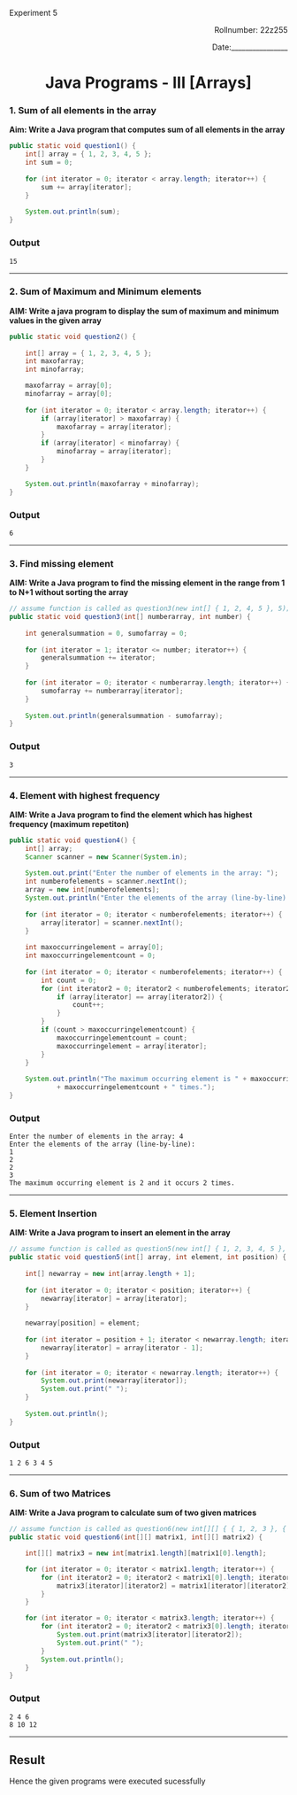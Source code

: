 <p>Experiment 5<p>

<p align = 'right'>Rollnumber: 22z255</p>

<p align = 'right'>Date:________________</p>

<h1 align="center">Java Programs - III [Arrays]</h1>

### 1. Sum of all elements in the array
**Aim: Write a Java program that computes sum of all elements in the array**

```java
public static void question1() {
    int[] array = { 1, 2, 3, 4, 5 };
    int sum = 0;
    
    for (int iterator = 0; iterator < array.length; iterator++) {
        sum += array[iterator];
    }
    
    System.out.println(sum);
}
```
### Output
```
15
```
---
### 2. Sum of Maximum and Minimum elements

**AIM: Write a java program to display the sum of maximum and minimum values in the given array**

```java
public static void question2() {
    
    int[] array = { 1, 2, 3, 4, 5 };
    int maxofarray;
    int minofarray;

    maxofarray = array[0];
    minofarray = array[0];
    
    for (int iterator = 0; iterator < array.length; iterator++) {
        if (array[iterator] > maxofarray) {
            maxofarray = array[iterator];
        }
        if (array[iterator] < minofarray) {
            minofarray = array[iterator];
        }
    }

    System.out.println(maxofarray + minofarray);
}

```
### Output
```
6
```
---
### 3. Find missing element
**AIM: Write a Java program to find the missing element in the range from 1 to N+1 without sorting the array**

```java
// assume function is called as question3(new int[] { 1, 2, 4, 5 }, 5);
public static void question3(int[] numberarray, int number) {
    
    int generalsummation = 0, sumofarray = 0;
    
    for (int iterator = 1; iterator <= number; iterator++) {
        generalsummation += iterator;
    }
    
    for (int iterator = 0; iterator < numberarray.length; iterator++) {
        sumofarray += numberarray[iterator];
    }
    
    System.out.println(generalsummation - sumofarray);
}

```
### Output
```
3 
```
---
### 4. Element with highest frequency
**AIM: Write a Java program to find the element which has highest frequency (maximum repetiton)**

```java
public static void question4() {
    int[] array;
    Scanner scanner = new Scanner(System.in);
    
    System.out.print("Enter the number of elements in the array: ");
    int numberofelements = scanner.nextInt();
    array = new int[numberofelements];
    System.out.println("Enter the elements of the array (line-by-line): ");
    
    for (int iterator = 0; iterator < numberofelements; iterator++) {
        array[iterator] = scanner.nextInt();
    }
    
    int maxoccurringelement = array[0];
    int maxoccurringelementcount = 0;
    
    for (int iterator = 0; iterator < numberofelements; iterator++) {
        int count = 0;
        for (int iterator2 = 0; iterator2 < numberofelements; iterator2++) {
            if (array[iterator] == array[iterator2]) {
                count++;
            }
        }
        if (count > maxoccurringelementcount) {
            maxoccurringelementcount = count;
            maxoccurringelement = array[iterator];
        }
    }
    
    System.out.println("The maximum occurring element is " + maxoccurringelement + " and it occurs "
            + maxoccurringelementcount + " times.");
}

```
### Output
```
Enter the number of elements in the array: 4
Enter the elements of the array (line-by-line): 
1
2
2
3
The maximum occurring element is 2 and it occurs 2 times.
```
---
### 5. Element Insertion
**AIM: Write a Java program to insert an element in the array**

```java
// assume function is called as question5(new int[] { 1, 2, 3, 4, 5 }, 6, 2)
public static void question5(int[] array, int element, int position) {
    
    int[] newarray = new int[array.length + 1];
    
    for (int iterator = 0; iterator < position; iterator++) {
        newarray[iterator] = array[iterator];
    }
    
    newarray[position] = element;
    
    for (int iterator = position + 1; iterator < newarray.length; iterator++) {
        newarray[iterator] = array[iterator - 1];
    }
    
    for (int iterator = 0; iterator < newarray.length; iterator++) {
        System.out.print(newarray[iterator]);
        System.out.print(" ");
    }
    
    System.out.println();
}

```
### Output
```
1 2 6 3 4 5
```
---
### 6. Sum of two Matrices
**AIM: Write a Java program to calculate sum of two given matrices**

```java
// assume function is called as question6(new int[][] { { 1, 2, 3 }, { 4, 5, 6 } }, new int[][] { { 1, 2, 3 }, { 4, 5, 6 } });
public static void question6(int[][] matrix1, int[][] matrix2) {

    int[][] matrix3 = new int[matrix1.length][matrix1[0].length];

    for (int iterator = 0; iterator < matrix1.length; iterator++) {
        for (int iterator2 = 0; iterator2 < matrix1[0].length; iterator2++) {
            matrix3[iterator][iterator2] = matrix1[iterator][iterator2] + matrix2[iterator][iterator2];
        }
    }

    for (int iterator = 0; iterator < matrix3.length; iterator++) {
        for (int iterator2 = 0; iterator2 < matrix3[0].length; iterator2++) {
            System.out.print(matrix3[iterator][iterator2]);
            System.out.print(" ");
        }
        System.out.println();
    }
}
```
### Output
```
2 4 6
8 10 12
```
---
## Result
Hence the given programs were executed sucessfully

